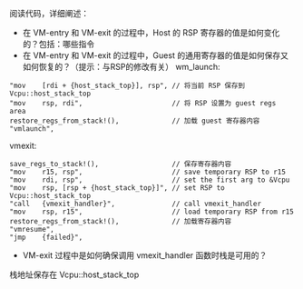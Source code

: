 阅读代码，详细阐述：
- 在 VM-entry 和 VM-exit 的过程中，Host 的 RSP 寄存器的值是如何变化的？包括：哪些指令
- 在 VM-entry 和 VM-exit 的过程中，Guest 的通用寄存器的值是如何保存又如何恢复的？（提示：与RSP的修改有关）
wm_launch:
```
"mov    [rdi + {host_stack_top}], rsp", // 将当前 RSP 保存到 Vcpu::host_stack_top
"mov    rsp, rdi",                      // 将 RSP 设置为 guest regs area
restore_regs_from_stack!(),             // 加载 guest 寄存器内容
"vmlaunch",
```

vmexit:
```
save_regs_to_stack!(),                  // 保存寄存器内容
"mov    r15, rsp",                      // save temporary RSP to r15
"mov    rdi, rsp",                      // set the first arg to &Vcpu
"mov    rsp, [rsp + {host_stack_top}]", // set RSP to Vcpu::host_stack_top
"call   {vmexit_handler}",              // call vmexit_handler
"mov    rsp, r15",                      // load temporary RSP from r15
restore_regs_from_stack!(),             // 加载寄存器内容
"vmresume",
"jmp    {failed}",
```

- VM-exit 过程中是如何确保调用 vmexit_handler 函数时栈是可用的？

栈地址保存在 Vcpu::host_stack_top